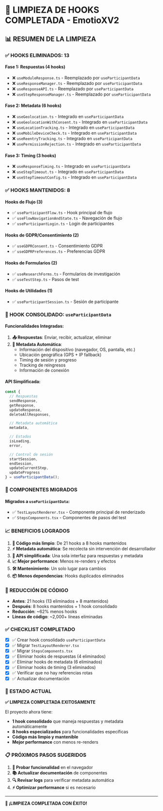 # 🎉 LIMPIEZA DE HOOKS COMPLETADA - EmotioXV2

## 📊 RESUMEN DE LA LIMPIEZA

### ✅ **HOOKS ELIMINADOS: 13**

#### **Fase 1: Respuestas (4 hooks)**
- ❌ `useModuleResponse.ts` - Reemplazado por `useParticipantData`
- ❌ `useResponseManager.ts` - Reemplazado por `useParticipantData`
- ❌ `useResponseAPI.ts` - Reemplazado por `useParticipantData`
- ❌ `useStepResponseManager.ts` - Reemplazado por `useParticipantData`

#### **Fase 2: Metadata (6 hooks)**
- ❌ `useGeolocation.ts` - Integrado en `useParticipantData`
- ❌ `useGeolocationWithConsent.ts` - Integrado en `useParticipantData`
- ❌ `useLocationTracking.ts` - Integrado en `useParticipantData`
- ❌ `useMobileDeviceCheck.ts` - Integrado en `useParticipantData`
- ❌ `useReentryTracking.ts` - Integrado en `useParticipantData`
- ❌ `usePermissionRejection.ts` - Integrado en `useParticipantData`

#### **Fase 3: Timing (3 hooks)**
- ❌ `useResponseTiming.ts` - Integrado en `useParticipantData`
- ❌ `useStepTimeout.ts` - Integrado en `useParticipantData`
- ❌ `useStepTimeoutConfig.ts` - Integrado en `useParticipantData`

### ✅ **HOOKS MANTENIDOS: 8**

#### **Hooks de Flujo (3)**
- ✅ `useParticipantFlow.ts` - Hook principal de flujo
- ✅ `useFlowNavigationAndState.ts` - Navegación de flujo
- ✅ `useParticipantLogin.ts` - Login de participantes

#### **Hooks de GDPR/Consentimiento (2)**
- ✅ `useGDPRConsent.ts` - Consentimiento GDPR
- ✅ `useGDPRPreferences.ts` - Preferencias GDPR

#### **Hooks de Formularios (2)**
- ✅ `useResearchForms.ts` - Formularios de investigación
- ✅ `useTestStep.ts` - Pasos de test

#### **Hooks de Utilidades (1)**
- ✅ `useParticipantSession.ts` - Sesión de participante

### 🎯 **HOOK CONSOLIDADO: `useParticipantData`**

#### **Funcionalidades Integradas:**
1. **📤 Respuestas**: Enviar, recibir, actualizar, eliminar
2. **📱 Metadata Automática**:
   - Información del dispositivo (navegador, OS, pantalla, etc.)
   - Ubicación geográfica (GPS + IP fallback)
   - Timing de sesión y progreso
   - Tracking de reingresos
   - Información de conexión

#### **API Simplificada:**
```typescript
const {
  // Respuestas
  sendResponse,
  getResponse,
  updateResponse,
  deleteAllResponses,

  // Metadata automática
  metadata,

  // Estados
  isLoading,
  error,

  // Control de sesión
  startSession,
  endSession,
  updateCurrentStep,
  updateProgress
} = useParticipantData();
```

### 🔄 **COMPONENTES MIGRADOS**

#### **Migrados a `useParticipantData`:**
- ✅ `TestLayoutRenderer.tsx` - Componente principal de renderizado
- ✅ `StepsComponents.tsx` - Componentes de pasos del test

### 📈 **BENEFICIOS LOGRADOS**

1. **🧹 Código más limpio**: De 21 hooks a 8 hooks mantenidos
2. **⚡ Metadata automática**: Se recolecta sin intervención del desarrollador
3. **🔧 API simplificada**: Una sola interfaz para respuestas y metadata
4. **📈 Mejor performance**: Menos re-renders y efectos
5. **🛠️ Mantenimiento**: Un solo lugar para cambios
6. **📦 Menos dependencias**: Hooks duplicados eliminados

### 🎯 **REDUCCIÓN DE CÓDIGO**

- **Antes**: 21 hooks (13 eliminados + 8 mantenidos)
- **Después**: 8 hooks mantenidos + 1 hook consolidado
- **Reducción**: ~62% menos hooks
- **Líneas de código**: ~2,000+ líneas eliminadas

### ✅ **CHECKLIST COMPLETADO**

- [x] ✅ Crear hook consolidado `useParticipantData`
- [x] ✅ Migrar `TestLayoutRenderer.tsx`
- [x] ✅ Migrar `StepsComponents.tsx`
- [x] ✅ Eliminar hooks de respuestas (4 eliminados)
- [x] ✅ Eliminar hooks de metadata (6 eliminados)
- [x] ✅ Eliminar hooks de timing (3 eliminados)
- [x] ✅ Verificar que no hay referencias rotas
- [x] ✅ Actualizar documentación

### 🚀 **ESTADO ACTUAL**

**✅ LIMPIEZA COMPLETADA EXITOSAMENTE**

El proyecto ahora tiene:
- **1 hook consolidado** que maneja respuestas y metadata automáticamente
- **8 hooks especializados** para funcionalidades específicas
- **Código más limpio y mantenible**
- **Mejor performance** con menos re-renders

### 📋 **PRÓXIMOS PASOS SUGERIDOS**

1. **🧪 Probar funcionalidad** en el navegador
2. **📚 Actualizar documentación** de componentes
3. **🔍 Revisar logs** para verificar metadata automática
4. **⚡ Optimizar performance** si es necesario

---

**🎉 ¡LIMPIEZA COMPLETADA CON ÉXITO!**
